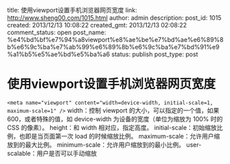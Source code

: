 title: 使用viewport设置手机浏览器网页宽度
link: http://www.sheng00.com/1015.html
author: admin
description: 
post_id: 1015
created: 2013/12/13 10:08:22
created_gmt: 2013/12/13 02:08:22
comment_status: open
post_name: %e4%bd%bf%e7%94%a8viewport%e8%ae%be%e7%bd%ae%e6%89%8b%e6%9c%ba%e7%ab%99%e6%89%8b%e6%9c%ba%e7%bd%91%e9%a1%b5%e5%ae%bd%e5%ba%a6
status: publish
post_type: post

# 使用viewport设置手机浏览器网页宽度

`<meta name="viewport" content="width=device-width, initial-scale=1, maximum-scale=1" />` width：控制 viewport 的大小，可以指定的一个值，如果 600，或者特殊的值，如 device-width 为设备的宽度（单位为缩放为 100% 时的 CSS 的像素）。 height：和 width 相对应，指定高度。 initial-scale：初始缩放比例，也即是当页面第一次 load 的时候缩放比例。 maximum-scale：允许用户缩放到的最大比例。 minimum-scale：允许用户缩放到的最小比例。 user-scalable：用户是否可以手动缩放